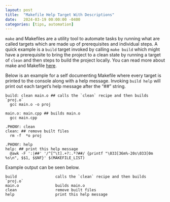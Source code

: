 ```yaml
---
layout: post
title:  "Makefile Help Target With Descriptions"
date:   2024-03-19 00:00:00 -0400
categories: [tips, automation]
---
```


`make` and Makefiles are a utility tool to automate tasks by running what are called targets which are made up of prerequisites and individual steps. A quick example is a `build` target invoked by calling `make build` which might have a prerequisite to bring the project to a clean state by running a target of `clean` and then steps to build the project locally. You can read more about make and Makefile [here](https://www.gnu.org/software/make/manual/make.html).

Below is an example for a self documenting Makefile where every target is printed to the console along with a help message. Invoking `build help` will print out each target’s help message after the “##” string.

```make
build: clean main.o ## calls the `clean` recipe and then builds `proj.o`
  gcc main.o -o proj

main.o: main.cpp ## builds main.o
  gcc main.cpp

.PHONY: clean
clean: ## remove built files
  rm -f  *o proj

.PHONY: help
help: ## print this help message
  @awk -F ':|##' '/^[^\t].+?:.*?##/ {printf "\033[36m%-20s\033[0m %s\n", $$1, $$NF}' $(MAKEFILE_LIST)
```

Example output can be seen below.
```
build                 calls the `clean` recipe and then builds `proj.o` 
main.o                builds main.o
clean                 remove built files
help                  print this help message
```

